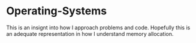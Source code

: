 # Operating-Systems
  This is an insignt into how I approach problems and code. Hopefully this is an adequate representation in how I understand memory allocation. 
